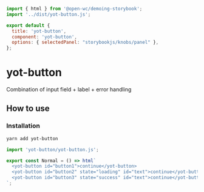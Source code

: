 ```js script
import { html } from '@open-wc/demoing-storybook';
import '../dist/yot-button.js';

export default {
  title: 'yot-button',
  component: 'yot-button',
  options: { selectedPanel: "storybookjs/knobs/panel" },
};
```

# yot-button

Combination of input field + label + error handling

## How to use

### Installation

```bash
yarn add yot-button
```

```js
import 'yot-button/yot-button.js';
```

```js preview-story
export const Normal = () => html`
  <yot-button id="button1">continue</yot-button>
  <yot-button id="button2" state="loading" id="text">continue</yot-button>
  <yot-button id="button3" state="success" id="text">continue</yot-button>
`;
```
